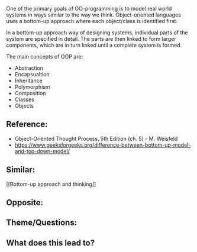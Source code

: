 One of the primary goals of OO-programming is to model real world systems in ways similar to the way we think.  Object-oriented languages uses a bottom-up approach where each object/class is identified first.

In a bottom-up approach way of designing systems, individual parts of the system are specified in detail. The parts are then linked to form larger components, which are in turn linked until a complete system is formed.

The main concepts of OOP are:

- Abstraction
- Encapsualtion
- Inheritance
- Polymorphism 
- Composition
- Classes 
- Objects




## Reference:
- Object-Oriented Thought Process, 5th Edition (ch. 5) - M. Weisfeld
- https://www.geeksforgeeks.org/difference-between-bottom-up-model-and-top-down-model/

## Similar:
[[Bottom-up approach and thinking]]

## Opposite:

## Theme/Questions:

## What does this lead to?